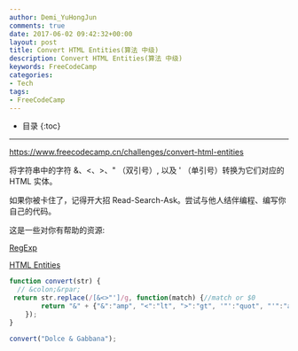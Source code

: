 ```yaml
---
author: Demi_YuHongJun
comments: true
date: 2017-06-02 09:42:32+00:00
layout: post
title: Convert HTML Entities(算法 中级)
description: Convert HTML Entities(算法 中级)
keywords: FreeCodeCamp
categories:
- Tech
tags:
- FreeCodeCamp
---
```

* 目录
{:toc}
---

https://www.freecodecamp.cn/challenges/convert-html-entities

将字符串中的字符 &、<、>、" （双引号）, 以及 ' （单引号）转换为它们对应的 HTML 实体。

如果你被卡住了，记得开大招 Read-Search-Ask。尝试与他人结伴编程、编写你自己的代码。

这是一些对你有帮助的资源:

[RegExp](https://developer.mozilla.org/zh-CN/docs/Web/JavaScript/Reference/Global_Objects/RegExp)

[HTML Entities](https://dev.w3.org/html5/html-author/charref)

```javascript
function convert(str) {
  // &colon;&rpar;
 return str.replace(/[&<>"']/g, function(match) {//match or $0
        return "&" + {"&":"amp", "<":"lt", ">":"gt", '"':"quot", "'":"apos"}[match] + ";";
    });
}

convert("Dolce & Gabbana");


```